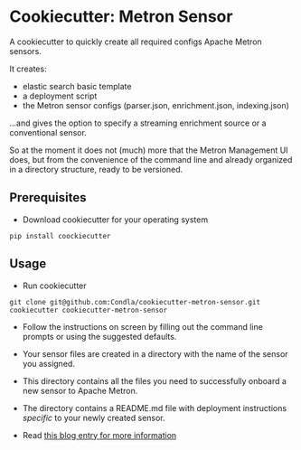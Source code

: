 # Cookiecutter: Metron Sensor

A cookiecutter to quickly create all required configs Apache Metron sensors.

It creates:

* elastic search basic template
* a deployment script
* the Metron sensor configs (parser.json, enrichment.json, indexing.json)

...and gives the option to specify a streaming enrichment source or a conventional sensor.

So at the moment it does not (much) more that the Metron Management UI does, but from the convenience of the command line and already organized in a directory structure, ready to be versioned.

## Prerequisites

* Download cookiecutter for your operating system

```
pip install coockiecutter
```

## Usage

* Run cookiecutter

```
git clone git@github.com:Condla/cookiecutter-metron-sensor.git
cookiecutter cookiecutter-metron-sensor
```

* Follow the instructions on screen by filling out the command line prompts or using the suggested defaults.

* Your sensor files are created in a directory with the name of the sensor you assigned.

* This directory contains all the files you need to successfully onboard a new sensor to Apache Metron.

* The directory contains a README.md file with deployment instructions _specific_ to your newly created sensor.

* Read [this blog entry for more information](https://datahovel.com/2019/02/08/a-cookiecutter-for-metron-sensors/)